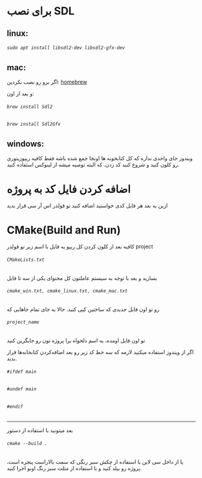 # برای نصب SDL
## linux:
###### `sudo apt install libsdl2-dev libsdl2-gfx-dev`

## mac:

اگر برو رو نصب نکردین:
[homebrew](https://brew.sh/ "brew.sh")

و بعد از اون:
###### `brew install Sdl2`
###### `brew install Sdl2Gfx`

## windows:

ویندوز جای واحدی نداره که کل کتابخونه ها اونجا جمع شده باشه فقط کافیه ریپوزیتوری رو کلون کنید و شروع کنید کد زدن. که البته توصیه میشه از لینوکس استفاده کنید.

# اضافه کردن فایل کد به پروژه
ازین به بعد هر فایل کدی خواستید اضافه کنید تو فولدر اس آر سی قرار بدید

# CMake(Build and Run)
کافیه بعد از کلون کردن کل ریپو یه فایل با اسم زیر تو فولدر project
###### `CMakeLists.txt`
بسازید و بعد
با توجه به سیستم عاملتون کل محتوای یکی از سه تا فایل
###### `cmake_win.txt, cmake_linux.txt, cmake_mac.txt`
رو تو اون فایل جدیدی که ساختین کپی کنید.
 حالا به جای تمام جاهایی که 
###### `project_name`
تو اون فایل اومده، یه اسم دلخواه برا پروژه تون رو جایگزین کنید

اگر از ویندوز استفاده میکنید لازمه که سه خط کد زیر رو بعد اضافه‌کردن کتابخانه‌ها قرار بدید.
###### `#ifdef main`
###### `#undef main`
###### `#endif`

---
بعد میتونید با استفاده از دستور
###### `cmake --build .`
یا از داخل سی لاین با استفاده از چکش سبز رنگی که سمت بالاراست پنجره است، پروژه رو بیلد کنید و با استفاده از مثلث سبز رنگ اونو اجرا کنید.
